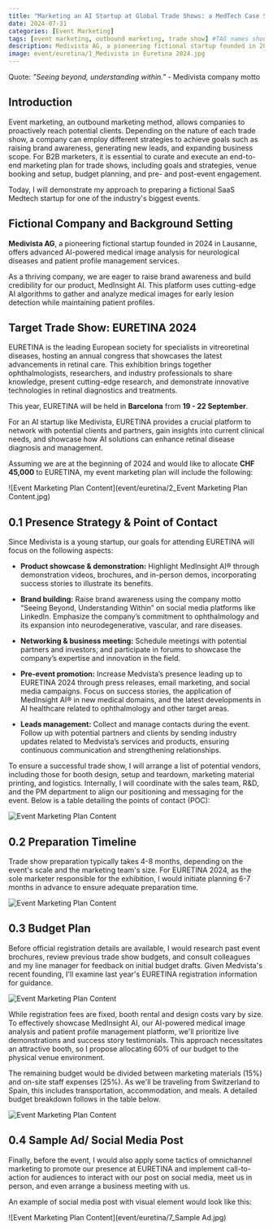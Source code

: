```yaml
---
title: "Marketing an AI Startup at Global Trade Shows: a MedTech Case Study"
date: 2024-07-31
categories: [Event Marketing]
tags: [event marketing, outbound marketing, trade show] #TAG names should always be lowercase
description: Medivista AG, a pioneering fictional startup founded in 2024 in Lausanne, specializes in cutting-edge AI-powered medical image analysis and patient profile management services. As a B2B Event Manager, I will showcase my strategies at EURETINA 2024 to amplify our presence in the ophthalmology sector. This blog details our meticulous event marketing plan to ensure a powerful impact.
image: event/euretina/1_Medivista in Euretina 2024.jpg
---
```


Quote: *"Seeing beyond, understanding within."* - Medivista company motto

## Introduction

Event marketing, an outbound marketing method, allows companies to proactively reach potential clients. Depending on the nature of each trade show, a company can employ different strategies to achieve goals such as raising brand awareness, generating new leads, and expanding business scope. For B2B marketers, it is essential to curate and execute an end-to-end marketing plan for trade shows, including goals and strategies, venue booking and setup, budget planning, and pre- and post-event engagement.

Today, I will demonstrate my approach to preparing a fictional SaaS Medtech startup for one of the industry's biggest events.

## Fictional Company and Background Setting


**Medivista AG**, a pioneering fictional startup founded in 2024 in Lausanne, offers advanced AI-powered medical image analysis for neurological diseases and patient profile management services.

As a thriving company, we are eager to raise brand awareness and build credibility for our product, MedInsight AI. This platform uses cutting-edge AI algorithms to gather and analyze medical images for early lesion detection while maintaining patient profiles.

## Target Trade Show: EURETINA 2024

EURETINA is the leading European society for specialists in vitreoretinal diseases, hosting an annual congress that showcases the latest advancements in retinal care. This exhibition brings together ophthalmologists, researchers, and industry professionals to share knowledge, present cutting-edge research, and demonstrate innovative technologies in retinal diagnostics and treatments.

This year, EURETINA will be held in **Barcelona** from **19 - 22 September**.

For an AI startup like Medivista, EURETINA provides a crucial platform to network with potential clients and partners, gain insights into current clinical needs, and showcase how AI solutions can enhance retinal disease diagnosis and management.

Assuming we are at the beginning of 2024 and would like to allocate **CHF 45,000** to EURETINA, my event marketing plan will include the following:

![Event Marketing Plan Content](event/euretina/2_Event Marketing Plan Content.jpg)

## 0.1 Presence Strategy & Point of Contact

Since Medivista is a young startup, our goals for attending EURETINA will focus on the following aspects:

- **Product showcase & demonstration:** Highlight MedInsight AI® through demonstration videos, brochures, and in-person demos, incorporating success stories to illustrate its benefits.

- **Brand building:** Raise brand awareness using the company motto “Seeing Beyond, Understanding Within” on social media platforms like LinkedIn. Emphasize the company’s commitment to ophthalmology and its expansion into neurodegenerative, vascular, and rare diseases.

- **Networking & business meeting:** Schedule meetings with potential partners and investors, and participate in forums to showcase the company’s expertise and innovation in the field.

- **Pre-event promotion:** Increase Medvista’s presence leading up to EURETINA 2024 through press releases, email marketing, and social media campaigns. Focus on success stories, the application of MedInsight AI® in new medical domains, and the latest developments in AI healthcare related to ophthalmology and other target areas.

- **Leads management:** Collect and manage contacts during the event. Follow up with potential partners and clients by sending industry updates related to Medvista’s services and products, ensuring continuous communication and strengthening relationships.

To ensure a successful trade show, I will arrange a list of potential vendors, including those for booth design, setup and teardown, marketing material printing, and logistics. Internally, I will coordinate with the sales team, R&D, and the PM department to align our positioning and messaging for the event. Below is a table detailing the points of contact (POC):

![Event Marketing Plan Content](event/euretina/POC.jpg)

## 0.2 Preparation Timeline

Trade show preparation typically takes 4-8 months, depending on the event's scale and the marketing team's size. For EURETINA 2024, as the sole marketer responsible for the exhibition, I would initiate planning 6-7 months in advance to ensure adequate preparation time.

![Event Marketing Plan Content](event/euretina/timeline.jpg)

## 0.3 Budget Plan

Before official registration details are available, I would research past event brochures, review previous trade show budgets, and consult colleagues and my line manager for feedback on initial budget drafts. Given Medvista's recent founding, I'll examine last year's EURETINA registration information for guidance.

![Event Marketing Plan Content](event/euretina/registration_fee.jpg)

While registration fees are fixed, booth rental and design costs vary by size. To effectively showcase MedInsight AI, our AI-powered medical image analysis and patient profile management platform, we'll prioritize live demonstrations and success story testimonials. This approach necessitates an attractive booth, so I propose allocating 60% of our budget to the physical venue environment.

The remaining budget would be divided between marketing materials (15%) and on-site staff expenses (25%). As we'll be traveling from Switzerland to Spain, this includes transportation, accommodation, and meals. A detailed budget breakdown follows in the table below.

![Event Marketing Plan Content](event/euretina/budget_plan.jpg)

## 0.4 Sample Ad/ Social Media Post

Finally, before the event, I would also apply some tactics of omnichannel marketing to promote our presence at EURETINA and implement call-to-action for audiences to interact with our post on social media, meet us in person, and even arrange a business meeting with us.

An example of social media post with visual element would look like this:

![Event Marketing Plan Content](event/euretina/7_Sample Ad.jpg)
